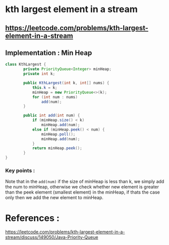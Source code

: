 # kth largest element in a stream
## https://leetcode.com/problems/kth-largest-element-in-a-stream


## Implementation : Min Heap

```java
class KthLargest {
        private PriorityQueue<Integer> minHeap;
        private int k;

        public KthLargest(int k, int[] nums) {
            this.k = k;
            minHeap = new PriorityQueue<>(k);
            for (int num : nums)
                add(num);
        }

        public int add(int num) {
            if (minHeap.size() < k)
                minHeap.add(num);
            else if (minHeap.peek() < num) {
                minHeap.poll();
                minHeap.add(num);
            }
            return minHeap.peek();
        }
}
```

### Key points :
Note that in the `add(num)` if the size of minHeap is less than k, we simply add the num to minHeap, otherwise we check whether new element is greater than the peek element (smallest element) in the minHeap, if thats the case only then we add the new element to minHeap.

# References :
https://leetcode.com/problems/kth-largest-element-in-a-stream/discuss/149050/Java-Priority-Queue



